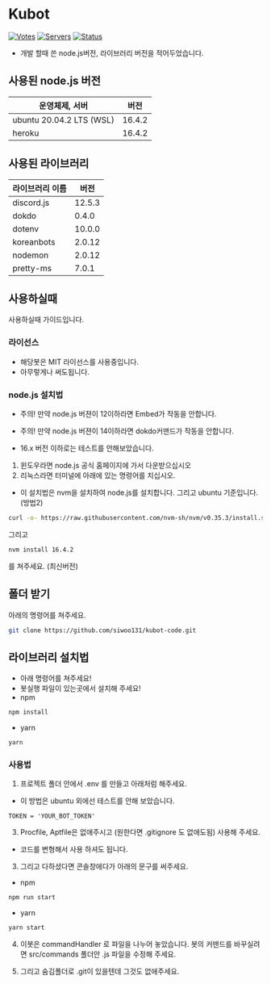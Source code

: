 # Kubot

[![Votes](https://koreanbots.dev/api/widget/bots/votes/704999866094452816.svg?style=classic&scale=1.5)](https://koreanbots.dev/bots/704999866094452816)
[![Servers](https://koreanbots.dev/api/widget/bots/servers/704999866094452816.svg?style=classic&scale=1.5)](https://koreanbots.dev/bots/704999866094452816)
[![Status](https://koreanbots.dev/api/widget/bots/status/704999866094452816.svg?style=classic&scale=1.5)](https://koreanbots.dev/bots/704999866094452816)

- 개발 할때 쓴 node.js버전, 라이브러리 버전을 적어두었습니다.

## 사용된 node.js 버전

| 운영체제, 서버           | 버전   |
| ------------------------ | ------ |
| ubuntu 20.04.2 LTS (WSL) | 16.4.2 |
| heroku                   | 16.4.2 |

## 사용된 라이브러리

| 라이브러리 이름 | 버전   |
| --------------- | ------ |
| discord.js      | 12.5.3 |
| dokdo           | 0.4.0  |
| dotenv          | 10.0.0 |
| koreanbots      | 2.0.12 |
| nodemon         | 2.0.12 |
| pretty-ms       | 7.0.1  |

## 사용하실때

사용하실때 가이드입니다.

### 라이선스

- 해당봇은 MIT 라이선스를 사용중입니다.
- 아무렇게나 써도됩니다.

### node.js 설치법

- 주의! 만약 node.js 버젼이 12이하라면 Embed가 작동을 안합니다.

- 주의! 만약 node.js 버젼이 14이하라면 dokdo커맨드가 작동을 안합니다.

- 16.x 버전 이하로는 테스트를 안해보았습니다.

1. 윈도우라면 node.js 공식 홈페이지에 가서 다운받으십시오
2. 리눅스라면 터미널에 아래에 있는 명령어를 치십시오.

- 이 설치법은 nvm을 설치하여 node.js를 설치합니다. 그리고 ubuntu 기준입니다. (방법2)

```zsh
curl -o- https://raw.githubusercontent.com/nvm-sh/nvm/v0.35.3/install.sh | bash
```

그리고

```zsh
nvm install 16.4.2
```

를 쳐주세요. (최신버전)

## 폴더 받기

아래의 명령어를 쳐주세요.

```zsh
git clone https://github.com/siwoo131/kubot-code.git
```

## 라이브러리 설치법

- 아래 명령어를 쳐주세요!
- 봇실행 파일이 있는곳에서 설치해 주세요!
- npm

```zsh
npm install
```

- yarn

```zsh
yarn
```

### 사용법

1. 프로젝트 폴더 안에서 .env 를 만들고 아래처럼 해주세요.

- 이 방법은 ubuntu 외에선 테스트를 안해 보았습니다.

```
TOKEN = 'YOUR_BOT_TOKEN'
```

3. Procfile, Aptfile은 없애주시고 (원한다면 .gitignore 도 없애도됨) 사용해 주세요.

- 코드를 변형해서 사용 하셔도 됩니다.

3. 그리고 다하셨다면 콘솔창에다가 아래의 문구를 써주세요.

- npm

```zsh
npm run start
```

- yarn

```zsh
yarn start
```

4. 이봇은 commandHandler 로 파일을 나누어 놓았습니다. 봇의 커맨드를 바꾸실려면 src/commands 폴더안 .js 파일을 수정해 주세요.

5. 그리고 숨김폴더로 .git이 있을텐데 그것도 없애주세요.
